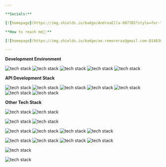 ```yaml
---

**Socials:**

[![homepage](https://img.shields.io/badge/AndreaElla-0077B5?style=for-the-badge&logo=linkedin&logoColor=white)](https://www.linkedin.com/in/andrea-ella-remoreras-759a051b9/)

**How to reach me📩:**

[![homepage](https://img.shields.io/badge/ae.remoreras@gmail.com-D14836?style=for-the-badge&logo=gmail&logoColor=white)](mailto:ae.remoreras@gmail.com)

---
```


**Development Environment**

![tech stack](https://img.shields.io/badge/VSCode-0078D4?style=for-the-badge&logo=visual%20studio%20code&logoColor=white)
![tech stack](https://img.shields.io/badge/mac%20os-000000?style=for-the-badge&logo=apple&logoColor=white)
![tech stack](https://img.shields.io/badge/iTerm2-000000?style=for-the-badge&logo=iterm2&logoColor=white)
![tech stack](https://img.shields.io/badge/Docker-2CA5E0?style=for-the-badge&logo=docker&logoColor=white)
![tech stack](https://img.shields.io/badge/GIT-E44C30?style=for-the-badge&logo=git&logoColor=white)

**API Development Stack**

![tech stack](https://img.shields.io/badge/Go-00ADD8?style=for-the-badge&logo=go&logoColor=white)
![tech stack](https://img.shields.io/badge/MySQL-005C84?style=for-the-badge&logo=mysql&logoColor=white)
![tech stack](https://img.shields.io/badge/MongoDB-4EA94B?style=for-the-badge&logo=mongodb&logoColor=white)
![tech stack](https://img.shields.io/badge/Elastic_Search-005571?style=for-the-badge&logo=elasticsearch&logoColor=white)
![tech stack](https://img.shields.io/badge/Insomnia-5849be?style=for-the-badge&logo=Insomnia&logoColor=white)
![tech stack](https://img.shields.io/badge/Swagger-85EA2D?style=for-the-badge&logo=Swagger&logoColor=white)
![tech stack](https://img.shields.io/badge/json-5E5C5C?style=for-the-badge&logo=json&logoColor=white)

**Other Tech Stack**

![tech stack](https://img.shields.io/badge/PHP-777BB4?style=for-the-badge&logo=php&logoColor=white)
![tech stack](https://img.shields.io/badge/Laravel-FF2D20?style=for-the-badge&logo=laravel&logoColor=white)

![tech stack](https://img.shields.io/badge/JavaScript-323330?style=for-the-badge&logo=javascript&logoColor=F7DF1E)
![tech stack](https://img.shields.io/badge/React-20232A?style=for-the-badge&logo=react&logoColor=61DAFB)

![tech stack](https://img.shields.io/badge/CSS3-1572B6?style=for-the-badge&logo=css3&logoColor=white)
![tech stack](https://img.shields.io/badge/Tailwind_CSS-38B2AC?style=for-the-badge&logo=tailwind-css&logoColor=white)
![tech stack](https://img.shields.io/badge/Bootstrap-563D7C?style=for-the-badge&logo=bootstrap&logoColor=white)
![tech stack](https://img.shields.io/badge/HTML5-E34F26?style=for-the-badge&logo=html5&logoColor=white)

![tech stack](https://img.shields.io/badge/Python-FFD43B?style=for-the-badge&logo=python&logoColor=blue)
![tech stack](https://img.shields.io/badge/Jupyter-F37626.svg?&style=for-the-badge&logo=Jupyter&logoColor=white)
![tech stack](https://img.shields.io/badge/TensorFlow-FF6F00?style=for-the-badge&logo=TensorFlow&logoColor=white)
![tech stack](https://img.shields.io/badge/Keras-D00000?style=for-the-badge&logo=Keras&logoColor=white)

![tech stack](https://img.shields.io/badge/Java-D00000?style=for-the-badge&logoColor=white)

![tech stack](https://img.shields.io/badge/C%23-239120?style=for-the-badge&logo=c-sharp&logoColor=white)





	














